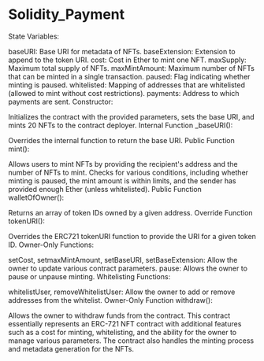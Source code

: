 # Solidity_Payment
State Variables:

baseURI: Base URI for metadata of NFTs.
baseExtension: Extension to append to the token URI.
cost: Cost in Ether to mint one NFT.
maxSupply: Maximum total supply of NFTs.
maxMintAmount: Maximum number of NFTs that can be minted in a single transaction.
paused: Flag indicating whether minting is paused.
whitelisted: Mapping of addresses that are whitelisted (allowed to mint without cost restrictions).
payments: Address to which payments are sent.
Constructor:

Initializes the contract with the provided parameters, sets the base URI, and mints 20 NFTs to the contract deployer.
Internal Function _baseURI():

Overrides the internal function to return the base URI.
Public Function mint():

Allows users to mint NFTs by providing the recipient's address and the number of NFTs to mint.
Checks for various conditions, including whether minting is paused, the mint amount is within limits, and the sender has provided enough Ether (unless whitelisted).
Public Function walletOfOwner():

Returns an array of token IDs owned by a given address.
Override Function tokenURI():

Overrides the ERC721 tokenURI function to provide the URI for a given token ID.
Owner-Only Functions:

setCost, setmaxMintAmount, setBaseURI, setBaseExtension: Allow the owner to update various contract parameters.
pause: Allows the owner to pause or unpause minting.
Whitelisting Functions:

whitelistUser, removeWhitelistUser: Allow the owner to add or remove addresses from the whitelist.
Owner-Only Function withdraw():

Allows the owner to withdraw funds from the contract.
This contract essentially represents an ERC-721 NFT contract with additional features such as a cost for minting, whitelisting, and the ability for the owner to manage various parameters. The contract also handles the minting process and metadata generation for the NFTs.





